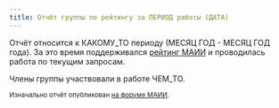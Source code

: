 ```yaml
---
title: Отчёт группы по рейтингу за ПЕРИОД работы (ДАТА)
---
```


Отчёт относится к КАКОМУ_ТО периоду (МЕСЯЦ ГОД - МЕСЯЦ ГОД года). За это время поддерживался [рейтинг МАИИ](https://rating.maii.li/b/) и проводилась работа по текущим запросам.

Члены группы участвовали в работе ЧЕМ_ТО.


<small>Изначально отчёт опубликован [на форуме МАИИ](ССЫЛКА).</small>